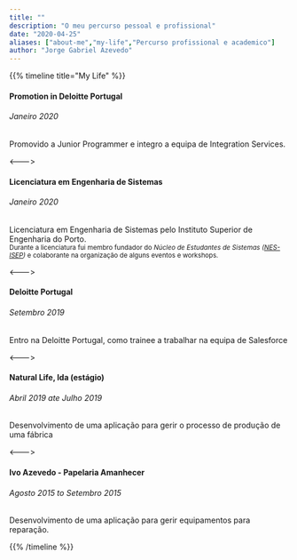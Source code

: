 ```yaml
---
title: ""
description: "O meu percurso pessoal e profissional"
date: "2020-04-25"
aliases: ["about-me","my-life","Percurso profissional e academico"]
author: "Jorge Gabriel Azevedo"
---
```


{{% timeline title="My Life" %}}

#### Promotion in Deloitte Portugal
###### Janeiro 2020
Promovido a Junior Programmer e integro a equipa de Integration Services.

<--->

#### Licenciatura em Engenharia de Sistemas
###### Janeiro 2020
Licenciatura em Engenharia de Sistemas pelo Instituto Superior de Engenharia do Porto.  
<sup> Durante a licenciatura fui membro fundador do *Núcleo de Estudantes de Sistemas ([NES-ISEP](http://nes-isep.pt))* e colaborante na organização de alguns eventos e workshops. </sup>

<--->

#### Deloitte Portugal 
###### Setembro 2019
Entro na Deloitte Portugal, como trainee a trabalhar na equipa de Salesforce

<--->

#### Natural Life, lda (estágio)
###### Abril 2019 ate Julho 2019
Desenvolvimento de uma aplicação para gerir o processo de produção de uma fábrica

<--->

#### Ivo Azevedo - Papelaria Amanhecer
###### Agosto 2015 to Setembro 2015
Desenvolvimento de uma aplicação para gerir equipamentos para reparação.

{{% /timeline %}}